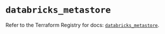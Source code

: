 # `databricks_metastore`

Refer to the Terraform Registry for docs: [`databricks_metastore`](https://registry.terraform.io/providers/databricks/databricks/1.80.0/docs/resources/metastore).
